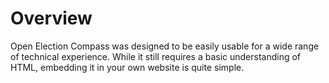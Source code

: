 # Overview

Open Election Compass was designed to be easily usable for a wide range of technical experience.
While it still requires a basic understanding of HTML, embedding it in your own website is quite
simple.